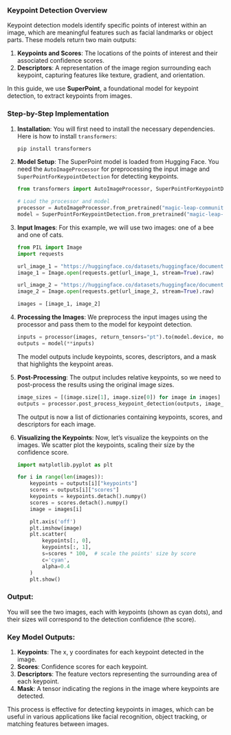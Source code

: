 
### Keypoint Detection Overview
Keypoint detection models identify specific points of interest within an image, which are meaningful features such as facial landmarks or object parts. These models return two main outputs:

1. **Keypoints and Scores**: The locations of the points of interest and their associated confidence scores.
2. **Descriptors**: A representation of the image region surrounding each keypoint, capturing features like texture, gradient, and orientation.

In this guide, we use **SuperPoint**, a foundational model for keypoint detection, to extract keypoints from images.

### Step-by-Step Implementation

1. **Installation**:
   You will first need to install the necessary dependencies. Here is how to install `transformers`:
   ```bash
   pip install transformers
   ```

2. **Model Setup**:
   The SuperPoint model is loaded from Hugging Face. You need the `AutoImageProcessor` for preprocessing the input image and `SuperPointForKeypointDetection` for detecting keypoints.

   ```python
   from transformers import AutoImageProcessor, SuperPointForKeypointDetection

   # Load the processor and model
   processor = AutoImageProcessor.from_pretrained("magic-leap-community/superpoint")
   model = SuperPointForKeypointDetection.from_pretrained("magic-leap-community/superpoint")
   ```

3. **Input Images**:
   For this example, we will use two images: one of a bee and one of cats.
   
   ```python
   from PIL import Image
   import requests

   url_image_1 = "https://huggingface.co/datasets/huggingface/documentation-images/resolve/main/bee.jpg"
   image_1 = Image.open(requests.get(url_image_1, stream=True).raw)

   url_image_2 = "https://huggingface.co/datasets/huggingface/documentation-images/resolve/main/cats.png"
   image_2 = Image.open(requests.get(url_image_2, stream=True).raw)

   images = [image_1, image_2]
   ```

4. **Processing the Images**:
   We preprocess the input images using the processor and pass them to the model for keypoint detection.

   ```python
   inputs = processor(images, return_tensors="pt").to(model.device, model.dtype)
   outputs = model(**inputs)
   ```

   The model outputs include keypoints, scores, descriptors, and a mask that highlights the keypoint areas.

5. **Post-Processing**:
   The output includes relative keypoints, so we need to post-process the results using the original image sizes.

   ```python
   image_sizes = [(image.size[1], image.size[0]) for image in images]
   outputs = processor.post_process_keypoint_detection(outputs, image_sizes)
   ```

   The output is now a list of dictionaries containing keypoints, scores, and descriptors for each image.

6. **Visualizing the Keypoints**:
   Now, let’s visualize the keypoints on the images. We scatter plot the keypoints, scaling their size by the confidence score.

   ```python
   import matplotlib.pyplot as plt

   for i in range(len(images)):
       keypoints = outputs[i]["keypoints"]
       scores = outputs[i]["scores"]
       keypoints = keypoints.detach().numpy()
       scores = scores.detach().numpy()
       image = images[i]

       plt.axis('off')
       plt.imshow(image)
       plt.scatter(
           keypoints[:, 0],
           keypoints[:, 1],
           s=scores * 100,  # scale the points' size by score
           c='cyan',
           alpha=0.4
       )
       plt.show()
   ```

### Output:

You will see the two images, each with keypoints (shown as cyan dots), and their sizes will correspond to the detection confidence (the score).

### Key Model Outputs:

1. **Keypoints**: The x, y coordinates for each keypoint detected in the image.
2. **Scores**: Confidence scores for each keypoint.
3. **Descriptors**: The feature vectors representing the surrounding area of each keypoint.
4. **Mask**: A tensor indicating the regions in the image where keypoints are detected.

This process is effective for detecting keypoints in images, which can be useful in various applications like facial recognition, object tracking, or matching features between images.